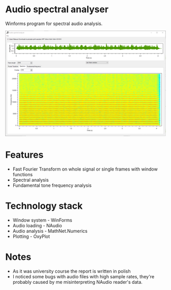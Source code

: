 # Audio spectral analyser
Winforms program for spectral audio analysis.

![Alt text](report/images/scr8.png)

# Features
* Fast Fourier Transform on whole signal or single frames with window functions
* Spectral analysis
* Fundamental tone frequency analysis

# Technology stack
* Window system - WinForms
* Audio loading - NAudio
* Audio analysis - MathNet.Numerics
* Plotting - OxyPlot

# Notes
* As it was university course the report is written in polish
* I noticed some bugs with audio files with high sample rates, they're probably caused by me misinterpreting NAudio reader's data.
